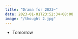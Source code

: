 ```yaml
---
title: "Drama for 2023~"
date: 2023-01-01T23:52:34+08:00
image: "/thought 2.jpg"
---
```


* Tomorrow 
  
